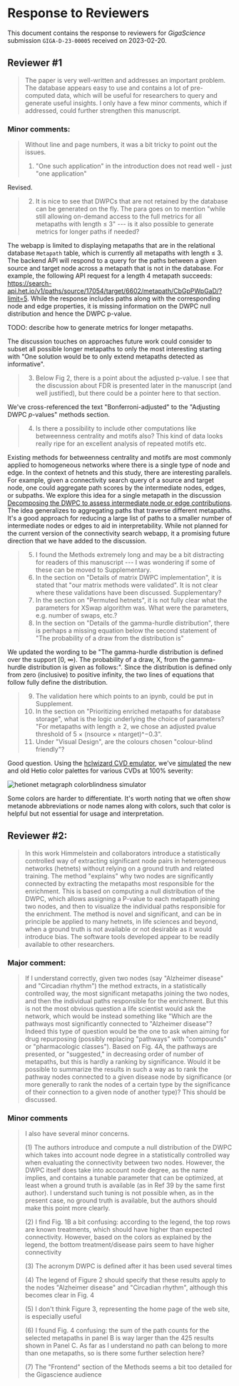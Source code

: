 # Response to Reviewers

This document contains the response to reviewers for _GigaScience_ submission `GIGA-D-23-00005` received on 2023-02-20.

## Reviewer #1

> The paper is very well-written and addresses an important problem. The database appears easy to use and contains a lot of pre-computed data, which will be useful for researchers to query and generate useful insights. I only have a few minor comments, which if addressed, could further strengthen this manuscript.

### Minor comments:

> Without line and page numbers, it was a bit tricky to point out the issues.
>
> 1. "One such application" in the introduction does not read well - just "one application"

Revised.

> 2. It is nice to see that DWPCs that are not retained by the database can be generated on the fly. The para goes on to mention "while still allowing on-demand access to the full metrics for all metapaths with length ≤ 3" --- is it also possible to generate metrics for longer paths if needed?

The webapp is limited to displaying metapaths that are in the relational database `Metapath` table, which is currently all metapaths with length ≤ 3.
The backend API will respond to a query for the paths between a given source and target node across a metapath that is not in the database.
For example, the following API request for a length 4 metapath succeeds:
<https://search-api.het.io/v1/paths/source/17054/target/6602/metapath/CbGpPWpGaD/?limit=5>.
While the response includes paths along with the corresponding node and edge properties, it is missing information on the DWPC null distribution and hence the DWPC p-value.

TODO: describe how to generate metrics for longer metapaths.

The discussion touches on approaches future work could consider to subset all possible longer metapaths to only the most interesting starting with "One solution would be to only extend metapaths detected as informative".

> 3. Below Fig 2, there is a point about the adjusted p-value. I see that the discussion about FDR is presented later in the manuscript (and well justified), but there could be a pointer here to that section.

We've cross-referenced the text "Bonferroni-adjusted" to the "Adjusting DWPC _p_-values" methods section.

> 4. Is there a possibility to include other computations like betweenness centrality and motifs also? This kind of data looks really ripe for an excellent analysis of repeated motifs etc.

Existing methods for betweenness centrality and motifs are most commonly applied to homogeneous networks where there is a single type of node and edge.
In the context of hetnets and this study, there are interesting parallels.
For example, given a connectivity search query of a source and target node, one could aggregate path scores by the intermediate nodes, edges, or subpaths.
We explore this idea for a single metapath in the discussion [Decomposing the DWPC to assess intermediate node or edge contributions](https://doi.org/10.15363/thinklab.d228 "Daniel Himmelstein (2016) Decomposing the DWPC to assess intermediate node or edge contributions. Thinklab. doi:10.15363/thinklab.d228").
The idea generalizes to aggregating paths that traverse different metapaths.
It's a good approach for reducing a large list of paths to a smaller number of intermediate nodes or edges to aid in interpretability.
While not planned for the current version of the connectivity search webapp, it a promising future direction that we have added to the discussion.

> 5. I found the Methods extremely long and may be a bit distracting for readers of this manuscript --- I was wondering if some of these can be moved to Supplementary.
> 6. In the section on "Details of matrix DWPC implementation", it is stated that "our matrix methods were validated". It is not clear where these validations have been discussed. Supplementary?
> 7. In the section on "Permuted hetnets", it is not fully clear what the parameters for XSwap algorithm was. What were the parameters, e.g. number of swaps, etc.?
> 8. In the section on "Details of the gamma-hurdle distribution", there is perhaps a missing equation below the second statement of "The probability of a draw from the distribution is"

We updated the wording to be "The gamma-hurdle distribution is defined over the support [0, ∞). The probability of a draw, X, from the gamma-hurdle distribution is given as follows:".
Since the distribution is defined only from zero (inclusive) to positive infinity, the two lines of equations that follow fully define the distribution.

> 9. The validation here which points to an ipynb, could be put in Supplement.
> 10. In the section on "Prioritizing enriched metapaths for database storage", what is the logic underlying the choice of parameters? "For metapaths with length ≥ 2, we chose an adjusted pvalue threshold of 5 × (nsource × ntarget)^−0.3".
> 11. Under "Visual Design", are the colours chosen "colour-blind friendly"?

Good question.
Using the [hclwizard CVD emulator](http://hclwizard.org:3000/cvdemulator/), we've [simulated](https://github.com/hetio/hetionet/pull/18#issuecomment-1452877325) the new and old Hetio color palettes for various CVDs at 100% severity:

![hetionet metagraph colorblindness simulator](https://user-images.githubusercontent.com/1117703/222621153-a0954237-37e9-4729-a2f2-9d46521f96fb.png)

Some colors are harder to differentiate. It's worth noting that we often show metanode abbreviations or node names along with colors,
such that color is helpful but not essential for usage and interpretation.

## Reviewer #2:

> In this work Himmelstein and collaborators introduce a statistically controlled way of extracting significant node pairs in heterogeneous networks (hetnets) without relying on a ground truth and related training. The method "explains" why two nodes are significantly connected by extracting the metapaths most responsible for the enrichment. This is based on computing a null distribution of the DWPC, which allows assigning a P-value to each metapath joining two nodes, and then to visualize the individual paths responsible for the enrichment. The method is novel and significant, and can be in principle be applied to many hetnets, in life sciences and beyond, when a ground truth is not available or not desirable as it would introduce bias. The software tools developed appear to be readily available to other researchers.

### Major comment:

> If I understand correctly, given two nodes (say "Alzheimer disease" and "Circadian rhythm") the method extracts, in a statistically controlled way, the most significant metapaths joining the two nodes, and then the individual paths responsible for the enrichment. But this is not the most obvious question a life scientist would ask the network, which would be instead something like "Which are the pathways most significantly connected to "Alzheimer disease"? Indeed this type of question would be the one to ask when aiming for drug repurposing (possibly replacing "pathways" with "compounds" or "pharmacologic classes"). Based on Fig. 4A, the pathways are presented, or "suggested," in decreasing order of number of metapaths, but this is hardly a ranking by significance. Would it be possible to summarize the results in such a way as to rank the pathway nodes connected to a given disease node by significance (or more generally to rank the nodes of a certain type by the significance of their connection to a given node of another type)? This should be discussed.

### Minor comments

> I also have several minor concerns.
>
> (1) The authors introduce and compute a null distribution of the DWPC which takes into account node degree in a statistically controlled way when evaluating the connectivity between two nodes. However, the DWPC itself does take into account node degree, as the name implies, and contains a tunable parameter that can be optimized, at least when a ground truth is available (as in Ref 39 by the same first author). I understand such tuning is not possible when, as in the present case, no ground truth is available, but the authors should make this point more clearly.
>
> (2) I find Fig. 1B a bit confusing:  according to the legend, the top rows are known treatments, which should have higher than expected connectivity. However, based on the colors as explained by the legend, the bottom treatment/disease pairs seem to have higher connectivity
>
> (3) The acronym DWPC is defined after it has been used several times
>
> (4) The legend of Figure 2 should specify that these results apply to the nodes "Alzheimer disease" and "Circadian rhythm", although this becomes clear in Fig. 4
>
> (5) I don't think Figure 3, representing the home page of the web site, is especially useful
>
> (6) I found Fig. 4 confusing: the sum of the path counts for the selected metapaths in panel B is way larger than the 425 results shown in Panel C. As far as I understand no path can belong to more than one metapaths, so is there some further selection here?
>
> (7) The "Frontend" section of the Methods seems a bit too detailed for the Gigascience audience
